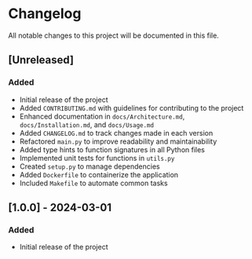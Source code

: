 # Changelog

All notable changes to this project will be documented in this file.

## [Unreleased]

### Added
- Initial release of the project
- Added `CONTRIBUTING.md` with guidelines for contributing to the project
- Enhanced documentation in `docs/Architecture.md`, `docs/Installation.md`, and `docs/Usage.md`
- Added `CHANGELOG.md` to track changes made in each version
- Refactored `main.py` to improve readability and maintainability
- Added type hints to function signatures in all Python files
- Implemented unit tests for functions in `utils.py`
- Created `setup.py` to manage dependencies
- Added `Dockerfile` to containerize the application
- Included `Makefile` to automate common tasks

## [1.0.0] - 2024-03-01

### Added
- Initial release of the project
